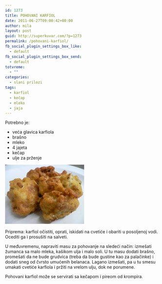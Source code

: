 ```yaml
---
id: 1273
title: POHOVANI KARFIOL
date: 2011-06-27T09:00:42+00:00
author: mila
layout: post
guid: http://superkuvar.com/?p=1273
permalink: /pohovani-karfiol/
fb_social_plugin_settings_box_like:
  - default
fb_social_plugin_settings_box_send:
  - default
totvreme:
  - ""
categories:
  - slani prilozi
tags:
  - karfiol
  - kečap
  - mleko
  - jaja
---
```

Potrebno je:

  * veća glavica karfiola
  * brašno
  * mleko
  * 4 jajeta
  * kečap
  * ulje za prženje

<img class="alignnone size-full wp-image-1275" title="pohovanikarfiol" src="/wp-content/uploads/2011/06/pohovanikarfiol.jpg" alt="" width="259" height="194" /> 

Priprema: karfiol očistiti, oprati, iskidati na cvetiće i obariti u posoljenoj vodi. Ocediti ga i prosušiti na salveti.

U međuvremenu, napraviti masu za pohovanje na sledeći način: izmešati žumanca sa malo mleka, kašikom ulja i malo soli. U tu masu dodati brašno, promešati da ne bude grudvica (treba da bude gustine kao za palačinke) i dodati sneg od čvrsto umućenih belanaca. Lagano izmešati, pa u tu smesu umakati cvetiće karfiola i pržiti na vrelom ulju, dok ne porumene.

Pohovani karfiol može se servirati sa kečapom i pireom od krompira.